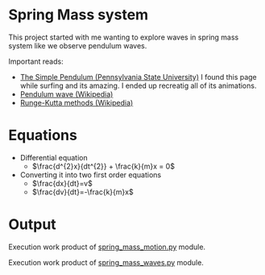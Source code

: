 # Spring Mass system
This project started with me wanting to explore waves in spring mass system like we observe pendulum waves.

Important reads:
- [The Simple Pendulum (Pennsylvania State University)](https://www.acs.psu.edu/drussell/Demos/Pendulum/Pendula.html) I found this page while surfing and its amazing. I ended up recreatig all of its animations.
- [Pendulum wave (Wikipedia)](https://en.wikipedia.org/wiki/Pendulum_wave)
- [Runge-Kutta methods (Wikipedia)](https://en.wikipedia.org/wiki/Runge%E2%80%93Kutta_methods)

# Equations
- Differential equation
  - $\frac{d^{2}x}{dt^{2}} + \frac{k}{m}x = 0$
- Converting it into two first order equations
  - $\frac{dx}{dt}=v$
  - $\frac{dv}{dt}=-\frac{k}{m}x$


# Output
Execution work product of [spring_mass_motion.py](spring_mass_motion.py) module.

Execution work product of [spring_mass_waves.py](spring_mass_waves.py) module.